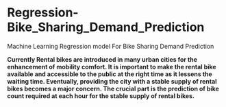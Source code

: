 # Regression-Bike_Sharing_Demand_Prediction
Machine Learning Regression model For Bike Sharing Demand Prediction 


**Currently Rental bikes are introduced in many urban cities for the enhancement of mobility comfort. It is important to make the rental bike available and accessible to the public at the right time as it lessens the waiting time. Eventually, providing the city with a stable supply of rental bikes becomes a major concern. The crucial part is the prediction of bike count required at each hour for the stable supply of rental bikes.**
